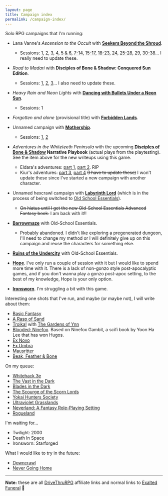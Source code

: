 ```yaml
---
layout: page
title: Campaign index
permalink: /campaign-index/
---
```


Solo RPG campaigns that I'm running: 

* Lana Vanne's *Ascension to the Occult* with **[Seekers Beyond the
  Shroud](https://www.exaltedfuneral.com/products/seekers-beyond-the-shroud?_pos=1&_sid=6d822758b&_ss=r)**.
  * Sessions: [1]({{site.baseurl}}/2020/02/25/play-report-burning-spices/),
  [2]({{site.baseurl}}/2020/02/27/play-report-the-egyptian-amulet/),
  [3]({{site.baseurl}}/2020/03/11/play-report-the-poison-research-lab/),
  [4]({{site.baseurl}}/2020/03/25/play-report-vice-and-virtue-tea-shop/),
  [5 &
  6]({{site.baseurl}}/2020/03/26/play-report-the-sinister-industrial-complex/),
  [7-14]({{site.baseurl}}/2020/03/27/play-report-more-than-a-week-of-magic-ritual-training/),
  [15-17]({{site.baseurl}}/2020/03/28/play-report-capture-the-thief-of-the-resurrection-gem/),
  [18-23]({{site.baseurl}}/2020/08/08/play-report-consecration-rituals-and-rescue-great-institute-of-cooking/),
  [24]({{site.baseurl}}/2020/08/09/play-report-eye-for-an-eye-assassination-for-the-causa-scientiae/),
  [25-28]({{site.baseurl}}/2020/08/12/play-report-release-the-stockbroker/),
  [29]({{site.baseurl}}/2020/08/13/play-report-astral-travel-rotten-woods/),
  [30-38]({{site.baseurl}}/2020/08/24/play-report-recover-jar-devotion/)... I
  really need to update these.

* *Road to Madari* with **Disciples of Bone & Shadow: Conquered Sun Edition**.
  * Sessions:
    [1]({{site.baseurl}}/2021/02/12/play-report-conquered-sun-road-to-madari/),
    [2]({{site.baseurl}}/2021/03/27/play-report-conquered-sun-road-to-madari-2/),
    [3]({{site.baseurl}}/2021/04/18/play-report-conquered-sun-road-to-madari-3/)... I
    also need to update these.

* *Heavy Rain and Neon Lights* with **[Dancing with Bullets Under a Neon Sun](https://www.drivethrurpg.com/product/332060/Dancing-with-Bullets-Under-a-Neon-Sun?affiliate_id=1914894)**.
  * Sessions: 1

* *Forgotten and alone* (provisional title) with **[Forbidden
  Lands](https://www.drivethrurpg.com/product/258593/Forbidden-Lands-Core-Game?affiliate_id=1914894)**.

* Unnamed campaign with
  **[Mothership](https://www.drivethrurpg.com/product/245017/Mothership-Players-Survival-Guide?affiliate_id=1914894)**.
  * Sessions:
    [1]({{site.baseurl}}/2020/02/29/play-report-faust-cherubim-king-10-704/),
    [2]({{site.baseurl}}/2020/03/30/play-report-mothership-frozen-dreams/)


* *Adventures in the Whiteteeth Peninsula* with the upcoming **[Disciples of Bone
  & Shadow](https://blackoathgames.com/store/disciples-of-bone-amp-shadow-basic-edition)
  Narrative Playbook** (actual plays from the playtesting). See the item above
  for the new writeups using this game.
  * Eldara's adventures: [part
    1]({{site.baseurl}}/2020/04/13/play-report-disciples-of-bone-and-shadow-playtest-1/),
    [part 2]({{site.baseurl}}/2020/04/16/play-report-disciples-of-bone-and-shadow-playtest-2/). RIP
  * Kiur's adventures: [part
    3]({{site.baseurl}}/2020/04/21/play-report-disciples-of-bone-and-shadow-playtest-3/),
    [part
    4]({{site.baseurl}}/2020/07/13/play-report-disciples-of-bone-and-shadow-playtest-4/)
    ~~(I have to update these)~~ I won't update these since I've started a new
    campaign with another character.

* Unnamed hexcrawl campaign with **[Labyrinth
  Lord](https://www.drivethrurpg.com/product/78524/Advanced-Edition-Companion-Labyrinth-Lord-noart-version)**
  (which is in the process of being switched to [Old School
  Essentials](https://necroticgnome.com/collections/old-school-essentials)).
  * ~~On hiatus until I get the new Old-School Essentials Advanced Fantasy
    book.~~ I am back with it!!
  
* **[Barrowmaze](https://www.drivethrurpg.com/product/139762/Barrowmaze-Complete?affiliate_id=1914894)**
 with Old-School Essentials.
     * Probably abandoned. I didn't like exploring a pregenerated dungeon, I'll
       need to change my method or I will definitely give up on this campaign
       and reuse the characters for something else.
      
* **[Ruins of the
  Undercity](https://www.drivethrurpg.com/product/109821/Ruins-of-the-Undercity?affiliate_id=1914894)**
  with Old-School Essentials.

* **[Hope](https://www.drivethrurpg.com/product/232710/Hope?affiliate_id=1914894)**. I've
  only run a couple of session with it but I would like to spend more time with
  it. There is a lack of non-gonzo style post-apocalyptic games, and if you
  don't wanna play a gonzo post-apoc setting, to the best of my knowledge, Hope
  is your only option.
  
* **[Ironsworn](https://www.drivethrurpg.com/product/238369/Ironsworn?affiliate_id=1914894)**. I'm struggling a bit with this game.

Interesting one shots that I've run, and maybe (or maybe not), I will write
about them:

* [Basic Fantasy](https://www.drivethrurpg.com/product/140455/Basic-Fantasy-RPG-3rd-Edition?affiliate_id=1914894)
* [A Rasp of Sand](https://www.drivethrurpg.com/product/298057/A-Rasp-of-Sand?affiliate_id=1914894)
* [Troika!](https://www.drivethrurpg.com/product/269791/Troika-Numinous-Edition?affiliate_id=1914894)
  with [The Gardens of
  Ynn](https://www.drivethrurpg.com/product/237544/The-Gardens-Of-Ynn?affiliate_id=1914894) 
* [Blooded: Ninefox](https://yhlee.itch.io/blooded). Based on Ninefox Gambit, a
  scifi book by Yoon Ha Lee that has won Hugos.
* [Ex
  Novo](https://www.drivethrurpg.com/product/320563/Ex-Novo?affiliate_id=1914894)
* [Ex Umbra](https://www.drivethrurpg.com/product/326646/Ex-Umbra?affiliate_id=1914894)
* [Mausritter](https://www.drivethrurpg.com/product/313115/Mausritter?affiliate_id=1914894)
* [Beak, Feather & Bone](https://www.drivethrurpg.com/product/311602/Beak-Feather--Bone?affiliate_id=1914894)

On my queue:

* [Whitehack 3e](https://www.drivethrurpg.com/product/348152/Whitehack-Third-Edition?affiliate_id=1914894)
* [The Vast in the Dark](https://www.drivethrurpg.com/product/363439/The-Vast-in-the-Dark?affiliate_id=1914894)
* [Blades in the Dark](https://www.drivethrurpg.com/product/170689/Blades-in-the-Dark?affiliate_id=1914894)
* [The Scourge of the Scorn Lords](https://www.drivethrurpg.com/product/349942/The-Scourge-of-the-Scorn-Lords?affiliate_id=1914894)
* [Yokai Hunters Society](https://punkpadour.itch.io/yokai-hunter)
* [Ultraviolet
  Grasslands](https://www.exaltedfuneral.com/products/the-ultra-violet-grasslands-and-the-black-city?_pos=1&_sid=d75268253&_ss=r)
* [Neverland: A Fantasy Role-Playing Setting](https://amzn.to/3rLk9fn)
* [Rogueland](https://www.drivethrurpg.com/product/335988/ROGUELAND?affiliate_id=1914894)

I'm waiting for...

* Twilight: 2000
* Death In Space
* Ironsworn: Starforged

What I would like to try in the future:

* [Downcrawl](https://www.drivethrurpg.com/product/278571/Downcrawl?affiliate_id=1914894)
* [Never Going
   Home](https://www.drivethrurpg.com/product/283637/Never-Going-Home?affiliate_id=1914894)

<hr>

**Note:** these are all
[DriveThruRPG](https://www.drivethrurpg.com/index.php?affiliate_id=1914894)
affiliate links and normal links to [Exalted
Funeral](https://www.exaltedfuneral.com/) 
:metal: 

